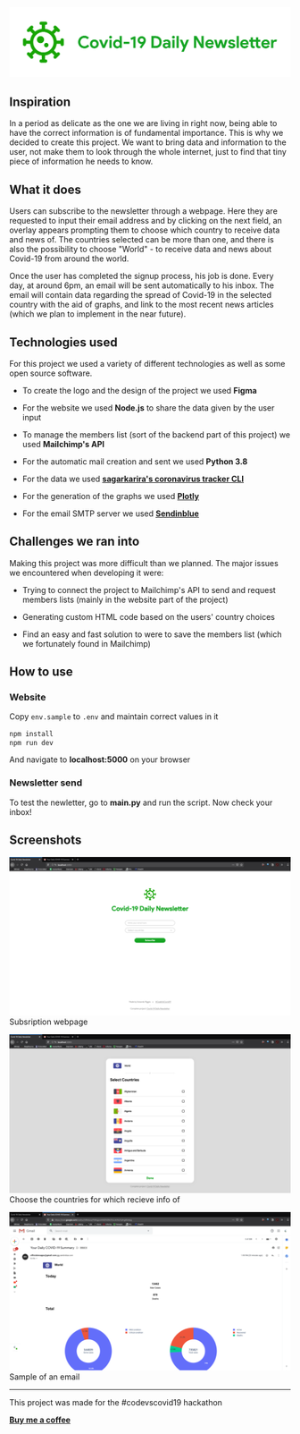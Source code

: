 ![CDN Logo][logo]

## Inspiration

In a period as delicate as the one we are living in right now, being able to have the correct information is of fundamental importance. This is why we decided to create this project. We want to bring data and information to the user, not make them to look through the whole internet, just to find that tiny piece of information he needs to know.

## What it does

Users can subscribe to the newsletter through a webpage. Here they are requested to input their email address and by clicking on the next field, an overlay appears prompting them to choose which country to receive data and news of. The countries selected can be more than one, and there is also the possibility to choose "World" - to receive data and news about Covid-19 from around the world.

Once the user has completed the signup process, his job is done. Every day, at around 6pm, an email will be sent automatically to his inbox. The email will contain data regarding the spread of Covid-19 in the selected country with the aid of graphs, and link to the most recent news articles (which we plan to implement in the near future).

## Technologies used

For this project we used a variety of different technologies as well as some open source software.

- To create the logo and the design of the project we used **Figma**

- For the website we used **Node.js** to share the data given by the user input

- To manage the members list (sort of the backend part of this project) we used **Mailchimp's API**

- For the automatic mail creation and sent we used **Python 3.8**

- For the data we used [<u>**sagarkarira's coronavirus tracker CLI**</u>][github_link_1]

- For the generation of the graphs we used [<u>**Plotly**</u>][link_2]

- For the email SMTP server we used [<u>**Sendinblue**</u>][link_3]

## Challenges we ran into

Making this project was more difficult than we planned. The major issues we encountered when developing it were:

- Trying to connect the project to Mailchimp's API to send and request members lists (mainly in the website part of the project)

- Generating custom HTML code based on the users' country choices

- Find an easy and fast solution to were to save the members list (which we fortunately found in Mailchimp)

## How to use

### Website

Copy `env.sample` to `.env` and maintain correct values in it

```
npm install
npm run dev
```

And navigate to **localhost:5000** on your browser

### Newsletter send

To test the newletter, go to **main.py** and run the script.
Now check your inbox!

## Screenshots

![screenshot 1](./branding/screenshots/screen-1.png)
Subsription webpage

![screenshot 2](./branding/screenshots/screen-2.png)
Choose the countries for which recieve info of

![screenshot 3](./branding/screenshots/screen-3.png)
Sample of an email

---

This project was made for the #codevscovid19 hackathon

[**Buy me a coffee**][bmc]

[logo]: ./branding/logo-extended.png
[github_link_1]: https://github.com/sagarkarira/coronavirus-tracker-cli
[link_2]: https://plotly.com/
[link_3]: https://www.sendinblue.com/
[bmc]: https://www.buymeacoffee.com/edoriggio
